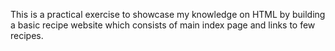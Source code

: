 This is a practical exercise to showcase my knowledge on HTML by building a basic recipe website which consists of main index page and links to few recipes.